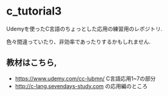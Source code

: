 # c_tutorial3
Udemyを使ったC言語のちょっとした応用の練習用のレポジトリ.

色々間違っていたり、非効率であったりするかもしれません.

## 教材はこちら,
- https://www.udemy.com/cc-lubmn/ C言語応用1~7の部分
- http://c-lang.sevendays-study.com の応用編のところ
